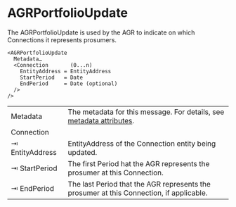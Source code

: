 # AGRPortfolioUpdate

The AGRPortfolioUpdate is used by the AGR to indicate on which Connections it represents prosumers.

```
<AGRPortfolioUpdate
  Metadata…
  <Connection       (0...n)
    EntityAddress = EntityAddress
    StartPeriod   = Date
    EndPeriod     = Date (optional)
  />
/>
```

|                 |                                                                                                |
|-----------------|------------------------------------------------------------------------------------------------|
| Metadata        | The metadata for this message. For details, see [metadata attributes](metadata-attributes.md). |
| Connection      |                                                                                                |
| ⇥ EntityAddress | EntityAddress of the Connection entity being updated.                                          |
| ⇥ StartPeriod   | The first Period hat the AGR represents the prosumer at this Connection.                       |
| ⇥ EndPeriod     | The last Period that the AGR represents the prosumer at this Connection, if applicable.        |
